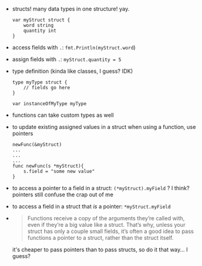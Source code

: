 - structs! many data types in one structure! yay.
    ```
    var myStruct struct {
        word string
        quantity int
    }
    ```
- access fields with `.`: `fmt.Println(myStruct.word`)
- assign fields with `.`: `myStruct.quantity = 5`
- type definition (kinda like classes, I guess? IDK)
    ```
    type myType struct {
        // fields go here
    }

    var instanceOfMyType myType
    ```
- functions can take custom types as well
- to update existing assigned values in a struct when using a function, use pointers
    ```
    newFunc(&myStruct)
    ...
    ...
    ...
    func newFunc(s *myStruct){
        s.field = "some new value"
    }
    ```
- to access a pointer to a field in a struct: `(*myStruct).myField` ? I think? pointers still confuse the crap out of me
- to access a field in a struct that _is_ a pointer: `*myStruct.myField`
- > Functions receive a copy of the arguments they’re called with, even if they’re a big value like a struct. That’s why, unless your struct has only a couple small fields, it’s often a good idea to pass functions a pointer to a struct, rather than the struct itself. 

    it's cheaper to pass pointers than to pass structs, so do it that way... I guess?


